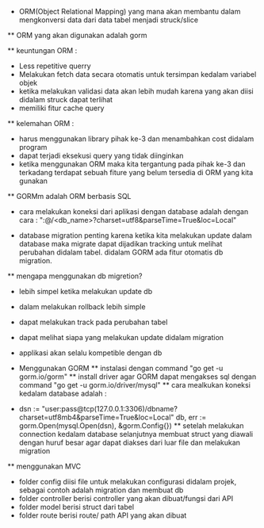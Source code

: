 * ORM(Object Relational Mapping) yang mana akan membantu dalam mengkonversi data dari data tabel menjadi struck/slice

** ORM yang akan digunakan adalah gorm

** keuntungan ORM :
* Less repetitive querry
* Melakukan fetch data secara otomatis untuk tersimpan kedalam variabel objek
* ketika melakukan validasi data akan lebih mudah karena yang akan diisi didalam struck dapat terlihat 
* memiliki fitur cache query

** kelemahan ORM :
* harus menggunakan library pihak ke-3 dan menambahkan cost didalam program
* dapat terjadi eksekusi query yang tidak diinginkan
* ketika menggunakan ORM maka kita tergantung pada pihak ke-3 dan terkadang terdapat sebuah fiture yang belum tersedia di ORM yang kita gunakan

** GORMm adalah ORM berbasis SQL

* cara melakukan koneksi dari aplikasi dengan database adalah dengan cara : "<uusername>:<password>@/<db_name>?charset=utf8&parseTime=True&loc=Local"

* database migration penting karena ketika kita melakukan update dalam database maka migrate dapat dijadikan tracking untuk melihat perubahan didalam tabel. didalam GORM ada fitur otomatis db migration.

** mengapa menggunakan db migretion?
* lebih simpel ketika melakukan update db
* dalam melakukan rollback lebih simple
* dapat melakukan track pada perubahan tabel
* dapat melihat siapa yang melakukan update didalam migration
* applikasi akan selalu kompetible dengan db

* Menggunakan GORM
** instalasi dengan command "go get -u gorm.io/gorm"
** install driver agar GORM dapat mengakses sql dengan command "go get -u gorm.io/driver/mysql"
** cara mealkukan koneksi kedalam database adalah : 
* dsn := "user:pass@tcp(127.0.0.1:3306)/dbname?charset=utf8mb4&parseTime=True&loc=Local"
  db, err := gorm.Open(mysql.Open(dsn), &gorm.Config{})
** setelah melakukan connection kedalam database selanjutnya membuat struct yang diawali dengan huruf besar agar dapat diakses dari luar file dan melakukan migration

** menggunakan MVC
* folder config diisi file untuk melakukan configurasi didalam projek, sebagai contoh adalah migration dan membuat db
* folder controller berisi controller yang akan dibuat/fungsi dari API
* folder model berisi struct dari tabel
* folder route berisi route/ path API yang akan dibuat